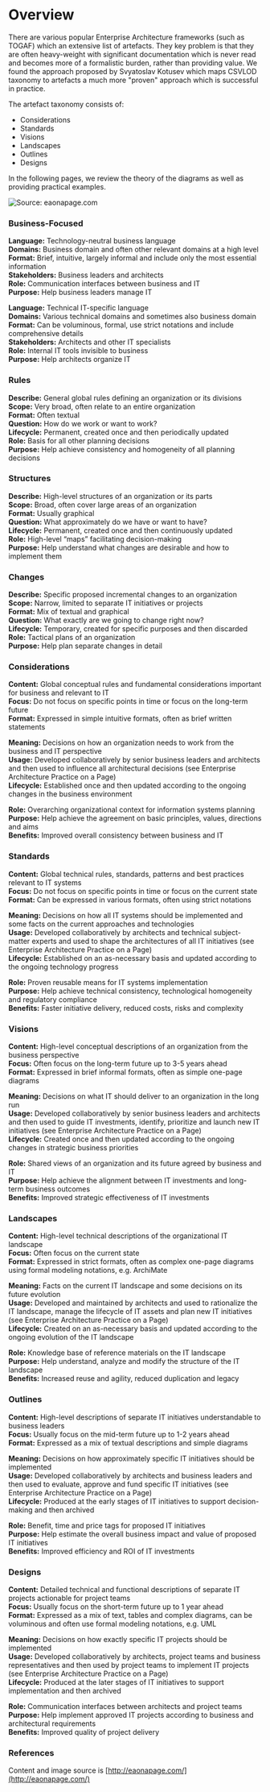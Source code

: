 # Overview

There are various popular Enterprise Architecture frameworks \(such as TOGAF\) which an extensive list of artefacts. They key problem is that they are often heavy-weight with significant documentation which is never read and becomes more of a formalistic burden, rather than providing value. We found the approach proposed by Svyatoslav Kotusev which maps CSVLOD taxonomy to artefacts a much more "proven" approach which is successful in practice.

The artefact taxonomy consists of:

* Considerations
* Standards
* Visions
* Landscapes
* Outlines
* Designs

In the following pages, we review the theory of the diagrams as well as providing practical examples.

![Source: eaonapage.com ](../.gitbook/assets/csvlod_enterprise_architecture_artefacts.png)



### Business-Focused

 **Language:** Technology-neutral business language  
**Domains:** Business domain and often other relevant domains at a high level  
**Format:** Brief, intuitive, largely informal and include only the most essential information  
**Stakeholders:** Business leaders and architects  
**Role:** Communication interfaces between business and IT  
**Purpose:** Help business leaders manage IT

 **Language:** Technical IT-specific language  
**Domains:** Various technical domains and sometimes also business domain  
**Format:** Can be voluminous, formal, use strict notations and include comprehensive details  
**Stakeholders:** Architects and other IT specialists  
**Role:** Internal IT tools invisible to business  
**Purpose:** Help architects organize IT



### Rules

 **Describe:** General global rules defining an organization or its divisions  
**Scope:** Very broad, often relate to an entire organization  
**Format:** Often textual  
**Question:** How do we work or want to work?  
**Lifecycle:** Permanent, created once and then periodically updated  
**Role:** Basis for all other planning decisions  
**Purpose:** Help achieve consistency and homogeneity of all planning decisions

### Structures

 **Describe:** High-level structures of an organization or its parts  
**Scope:** Broad, often cover large areas of an organization  
**Format:** Usually graphical  
**Question:** What approximately do we have or want to have?  
**Lifecycle:** Permanent, created once and then continuously updated  
**Role:** High-level “maps” facilitating decision-making  
**Purpose:** Help understand what changes are desirable and how to implement them

### Changes

 **Describe:** Specific proposed incremental changes to an organization  
**Scope:** Narrow, limited to separate IT initiatives or projects  
**Format:** Mix of textual and graphical  
**Question:** What exactly are we going to change right now?  
**Lifecycle:** Temporary, created for specific purposes and then discarded  
**Role:** Tactical plans of an organization  
**Purpose:** Help plan separate changes in detail















### Considerations

**Content:** Global conceptual rules and fundamental considerations important for business and relevant to IT  
**Focus:** Do not focus on specific points in time or focus on the long-term future  
**Format:** Expressed in simple intuitive formats, often as brief written statements

**Meaning:** Decisions on how an organization needs to work from the business and IT perspective  
**Usage:** Developed collaboratively by senior business leaders and architects and then used to influence all architectural decisions \(see Enterprise Architecture Practice on a Page\)  
**Lifecycle:** Established once and then updated according to the ongoing changes in the business environment

**Role:** Overarching organizational context for information systems planning  
**Purpose:** Help achieve the agreement on basic principles, values, directions and aims  
**Benefits:** Improved overall consistency between business and IT

### Standards

 **Content:** Global technical rules, standards, patterns and best practices relevant to IT systems  
**Focus:** Do not focus on specific points in time or focus on the current state  
**Format:** Can be expressed in various formats, often using strict notations

 **Meaning:** Decisions on how all IT systems should be implemented and some facts on the current approaches and technologies  
**Usage:** Developed collaboratively by architects and technical subject-matter experts and used to shape the architectures of all IT initiatives \(see Enterprise Architecture Practice on a Page\)  
**Lifecycle:** Established on an as-necessary basis and updated according to the ongoing technology progress

 **Role:** Proven reusable means for IT systems implementation  
**Purpose:** Help achieve technical consistency, technological homogeneity and regulatory compliance  
**Benefits:** Faster initiative delivery, reduced costs, risks and complexity



### Visions

 **Content:** High-level conceptual descriptions of an organization from the business perspective  
**Focus:** Often focus on the long-term future up to 3-5 years ahead  
**Format:** Expressed in brief informal formats, often as simple one-page diagrams

 **Meaning:** Decisions on what IT should deliver to an organization in the long run  
**Usage:** Developed collaboratively by senior business leaders and architects and then used to guide IT investments, identify, prioritize and launch new IT initiatives \(see Enterprise Architecture Practice on a Page\)  
**Lifecycle:** Created once and then updated according to the ongoing changes in strategic business priorities

 **Role:** Shared views of an organization and its future agreed by business and IT  
**Purpose:** Help achieve the alignment between IT investments and long-term business outcomes  
**Benefits:** Improved strategic effectiveness of IT investments

### Landscapes

 **Content:** High-level technical descriptions of the organizational IT landscape  
**Focus:** Often focus on the current state  
**Format:** Expressed in strict formats, often as complex one-page diagrams using formal modeling notations, e.g. ArchiMate

 **Meaning:** Facts on the current IT landscape and some decisions on its future evolution  
**Usage:** Developed and maintained by architects and used to rationalize the IT landscape, manage the lifecycle of IT assets and plan new IT initiatives \(see Enterprise Architecture Practice on a Page\)  
**Lifecycle:** Created on an as-necessary basis and updated according to the ongoing evolution of the IT landscape

 **Role:** Knowledge base of reference materials on the IT landscape  
**Purpose:** Help understand, analyze and modify the structure of the IT landscape  
**Benefits:** Increased reuse and agility, reduced duplication and legacy



### Outlines

 **Content:** High-level descriptions of separate IT initiatives understandable to business leaders  
**Focus:** Usually focus on the mid-term future up to 1-2 years ahead  
**Format:** Expressed as a mix of textual descriptions and simple diagrams

 **Meaning:** Decisions on how approximately specific IT initiatives should be implemented  
**Usage:** Developed collaboratively by architects and business leaders and then used to evaluate, approve and fund specific IT initiatives \(see Enterprise Architecture Practice on a Page\)  
**Lifecycle:** Produced at the early stages of IT initiatives to support decision-making and then archived

 **Role:** Benefit, time and price tags for proposed IT initiatives  
**Purpose:** Help estimate the overall business impact and value of proposed IT initiatives  
**Benefits:** Improved efficiency and ROI of IT investments





### Designs

 **Content:** Detailed technical and functional descriptions of separate IT projects actionable for project teams  
**Focus:** Usually focus on the short-term future up to 1 year ahead  
**Format:** Expressed as a mix of text, tables and complex diagrams, can be voluminous and often use formal modeling notations, e.g. UML

 **Meaning:** Decisions on how exactly specific IT projects should be implemented  
**Usage:** Developed collaboratively by architects, project teams and business representatives and then used by project teams to implement IT projects \(see Enterprise Architecture Practice on a Page\)  
**Lifecycle:** Produced at the later stages of IT initiatives to support implementation and then archived

 **Role:** Communication interfaces between architects and project teams  
**Purpose:** Help implement approved IT projects according to business and architectural requirements  
**Benefits:** Improved quality of project delivery









### References

Content and image source is [http://eaonapage.com/](http://eaonapage.com/)

